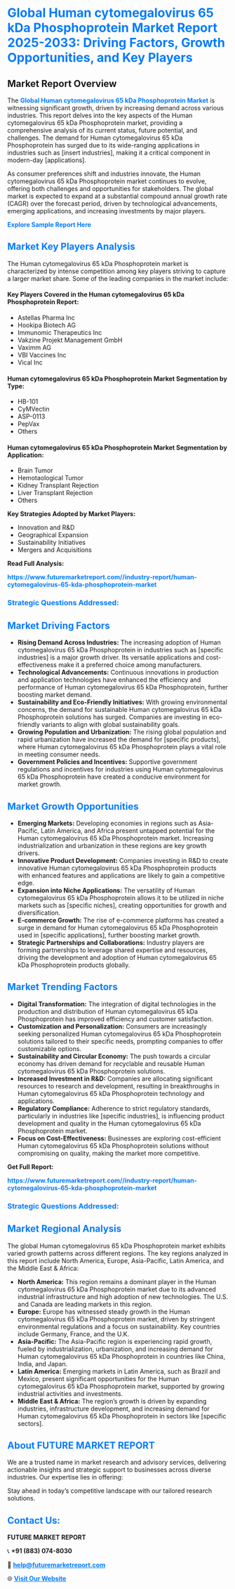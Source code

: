 <h1 style="color: #007BFF;">Global Human cytomegalovirus 65 kDa Phosphoprotein Market Report 2025-2033: Driving Factors, Growth Opportunities, and Key Players</h1>

<section id="overview">
<h2>Market Report Overview</h2>
<p>The <a href="https://www.futuremarketreport.com//industry-report/human-cytomegalovirus-65-kda-phosphoprotein-market" style="color: #007BFF; text-decoration: none;"><strong>Global Human cytomegalovirus 65 kDa Phosphoprotein Market</strong></a> is witnessing significant growth, driven by increasing demand across various industries. This report delves into the key aspects of the Human cytomegalovirus 65 kDa Phosphoprotein market, providing a comprehensive analysis of its current status, future potential, and challenges. The demand for Human cytomegalovirus 65 kDa Phosphoprotein has surged due to its wide-ranging applications in industries such as [insert industries], making it a critical component in modern-day [applications].</p>
<p>As consumer preferences shift and industries innovate, the Human cytomegalovirus 65 kDa Phosphoprotein market continues to evolve, offering both challenges and opportunities for stakeholders. The global market is expected to expand at a substantial compound annual growth rate (CAGR) over the forecast period, driven by technological advancements, emerging applications, and increasing investments by major players.</p>
</section>

<section id="overview">
<p><a href="https://www.futuremarketreport.com//request-sample/reportId=52669" style="color: #007BFF; text-decoration: none;"><strong>Explore Sample Report Here</strong></a></p>
</section>

<section id="key-players">
<h2 style="color: #007BFF;">Market Key Players Analysis</h2>
<p>The Human cytomegalovirus 65 kDa Phosphoprotein market is characterized by intense competition among key players striving to capture a larger market share. Some of the leading companies in the market include:</p>
<h4>Key Players Covered in the Human cytomegalovirus 65 kDa Phosphoprotein Report:</h4>
<ul><li>Astellas Pharma Inc</li><li>Hookipa Biotech AG</li><li>Immunomic Therapeutics Inc</li><li>Vakzine Projekt Management GmbH</li><li>Vaximm AG</li><li>VBI Vaccines Inc</li><li>Vical Inc</li></ul>
<h4>Human cytomegalovirus 65 kDa Phosphoprotein Market Segmentation by Type:</h4>
<ul><li>HB-101</li><li>CyMVectin</li><li>ASP-0113</li><li>PepVax</li><li>Others</li></ul>

<h4>Human cytomegalovirus 65 kDa Phosphoprotein Market Segmentation by Application:</h4>
<ul><li>Brain Tumor</li><li>Hemotaological Tumor</li><li>Kidney Transplant Rejection</li><li>Liver Transplant Rejection</li><li>Others</li></ul>
<p><strong>Key Strategies Adopted by Market Players:</strong></p>
<ul>
<li>Innovation and R&D</li>
<li>Geographical Expansion</li>
<li>Sustainability Initiatives</li>
<li>Mergers and Acquisitions</li>
</ul>
</section>

<section>
<p><strong>Read Full Analysis: </strong></p><a href="https://www.futuremarketreport.com//industry-report/human-cytomegalovirus-65-kda-phosphoprotein-market" style="color: #007BFF; text-decoration: none;"><strong>https://www.futuremarketreport.com//industry-report/human-cytomegalovirus-65-kda-phosphoprotein-market</strong></a>
<h3 style="color: #007BFF;">Strategic Questions Addressed:</h3>
</section>

<section id="driving-factors">
<h2 style="color: #007BFF;">Market Driving Factors</h2>
<ul>
<li><strong>Rising Demand Across Industries:</strong> The increasing adoption of Human cytomegalovirus 65 kDa Phosphoprotein in industries such as [specific industries] is a major growth driver. Its versatile applications and cost-effectiveness make it a preferred choice among manufacturers.</li>
<li><strong>Technological Advancements:</strong> Continuous innovations in production and application technologies have enhanced the efficiency and performance of Human cytomegalovirus 65 kDa Phosphoprotein, further boosting market demand.</li>
<li><strong>Sustainability and Eco-Friendly Initiatives:</strong> With growing environmental concerns, the demand for sustainable Human cytomegalovirus 65 kDa Phosphoprotein solutions has surged. Companies are investing in eco-friendly variants to align with global sustainability goals.</li>
<li><strong>Growing Population and Urbanization:</strong> The rising global population and rapid urbanization have increased the demand for [specific products], where Human cytomegalovirus 65 kDa Phosphoprotein plays a vital role in meeting consumer needs.</li>
<li><strong>Government Policies and Incentives:</strong> Supportive government regulations and incentives for industries using Human cytomegalovirus 65 kDa Phosphoprotein have created a conducive environment for market growth.</li>
</ul>
</section>

<section id="growth-opportunities">
<h2 style="color: #007BFF;">Market Growth Opportunities</h2>
<ul>
<li><strong>Emerging Markets:</strong> Developing economies in regions such as Asia-Pacific, Latin America, and Africa present untapped potential for the Human cytomegalovirus 65 kDa Phosphoprotein market. Increasing industrialization and urbanization in these regions are key growth drivers.</li>
<li><strong>Innovative Product Development:</strong> Companies investing in R&D to create innovative Human cytomegalovirus 65 kDa Phosphoprotein products with enhanced features and applications are likely to gain a competitive edge.</li>
<li><strong>Expansion into Niche Applications:</strong> The versatility of Human cytomegalovirus 65 kDa Phosphoprotein allows it to be utilized in niche markets such as [specific niches], creating opportunities for growth and diversification.</li>
<li><strong>E-commerce Growth:</strong> The rise of e-commerce platforms has created a surge in demand for Human cytomegalovirus 65 kDa Phosphoprotein used in [specific applications], further boosting market growth.</li>
<li><strong>Strategic Partnerships and Collaborations:</strong> Industry players are forming partnerships to leverage shared expertise and resources, driving the development and adoption of Human cytomegalovirus 65 kDa Phosphoprotein products globally.</li>
</ul>
</section>

<section id="trending-factors">
<h2 style="color: #007BFF;">Market Trending Factors</h2>
<ul>
<li><strong>Digital Transformation:</strong> The integration of digital technologies in the production and distribution of Human cytomegalovirus 65 kDa Phosphoprotein has improved efficiency and customer satisfaction.</li>
<li><strong>Customization and Personalization:</strong> Consumers are increasingly seeking personalized Human cytomegalovirus 65 kDa Phosphoprotein solutions tailored to their specific needs, prompting companies to offer customizable options.</li>
<li><strong>Sustainability and Circular Economy:</strong> The push towards a circular economy has driven demand for recyclable and reusable Human cytomegalovirus 65 kDa Phosphoprotein solutions.</li>
<li><strong>Increased Investment in R&D:</strong> Companies are allocating significant resources to research and development, resulting in breakthroughs in Human cytomegalovirus 65 kDa Phosphoprotein technology and applications.</li>
<li><strong>Regulatory Compliance:</strong> Adherence to strict regulatory standards, particularly in industries like [specific industries], is influencing product development and quality in the Human cytomegalovirus 65 kDa Phosphoprotein market.</li>
<li><strong>Focus on Cost-Effectiveness:</strong> Businesses are exploring cost-efficient Human cytomegalovirus 65 kDa Phosphoprotein solutions without compromising on quality, making the market more competitive.</li>
</ul>
</section>

<section>
<p><strong>Get Full Report: </strong></p><a href="https://www.futuremarketreport.com//industry-report/human-cytomegalovirus-65-kda-phosphoprotein-market" style="color: #007BFF; text-decoration: none;"><strong>https://www.futuremarketreport.com//industry-report/human-cytomegalovirus-65-kda-phosphoprotein-market</strong></a>
<h3 style="color: #007BFF;">Strategic Questions Addressed:</h3>
</section>


<section id="regional-analysis">
<h2 style="color: #007BFF;">Market Regional Analysis</h2>
<p>The global Human cytomegalovirus 65 kDa Phosphoprotein market exhibits varied growth patterns across different regions. The key regions analyzed in this report include North America, Europe, Asia-Pacific, Latin America, and the Middle East & Africa:</p>
<ul>
<li><strong>North America:</strong> This region remains a dominant player in the Human cytomegalovirus 65 kDa Phosphoprotein market due to its advanced industrial infrastructure and high adoption of new technologies. The U.S. and Canada are leading markets in this region.</li>
<li><strong>Europe:</strong> Europe has witnessed steady growth in the Human cytomegalovirus 65 kDa Phosphoprotein market, driven by stringent environmental regulations and a focus on sustainability. Key countries include Germany, France, and the U.K.</li>
<li><strong>Asia-Pacific:</strong> The Asia-Pacific region is experiencing rapid growth, fueled by industrialization, urbanization, and increasing demand for Human cytomegalovirus 65 kDa Phosphoprotein in countries like China, India, and Japan.</li>
<li><strong>Latin America:</strong> Emerging markets in Latin America, such as Brazil and Mexico, present significant opportunities for the Human cytomegalovirus 65 kDa Phosphoprotein market, supported by growing industrial activities and investments.</li>
<li><strong>Middle East & Africa:</strong> The region’s growth is driven by expanding industries, infrastructure development, and increasing demand for Human cytomegalovirus 65 kDa Phosphoprotein in sectors like [specific sectors].</li>
</ul>
</section>

<footer>
<h2 style="color: #007BFF;">About FUTURE MARKET REPORT</h2>
<p>We are a trusted name in market research and advisory services, delivering actionable insights and strategic support to businesses across diverse industries. Our expertise lies in offering:</p>

<p>Stay ahead in today’s competitive landscape with our tailored research solutions.</p>

<h2 style="color: #007BFF;">Contact Us:</h2>
<p><strong>FUTURE MARKET REPORT</strong></p>
<p>📞 <strong>+91 (883) 074-8030</strong></p>
<p>📧 <strong><a href="mailto:help@futuremarketreport.com" style="color: #007BFF;">help@futuremarketreport.com</a></strong></p>
<p>🌐 <strong><a href="https://www.futuremarketreport.com/" style="color: #007BFF;">Visit Our Website</a></strong></p>
</footer>